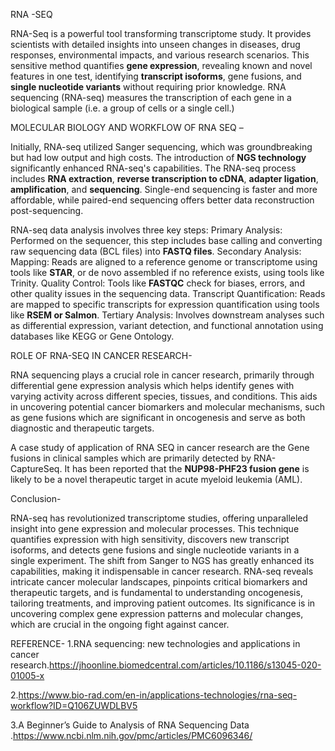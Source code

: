 RNA -SEQ

RNA-Seq is a powerful tool transforming transcriptome study. It provides scientists with detailed insights into unseen changes in diseases, drug responses, environmental impacts, and various research scenarios. This sensitive method quantifies **gene expression**, revealing known and novel features in one test, identifying **transcript isoforms**, gene fusions, and **single nucleotide variants** without requiring prior knowledge. RNA sequencing (RNA-seq) measures the transcription of each gene in a biological sample (i.e. a group of cells or a single cell.)

MOLECULAR BIOLOGY AND WORKFLOW OF RNA SEQ –

Initially, RNA-seq utilized Sanger sequencing, which was groundbreaking but had low output and high costs. The introduction of **NGS technology** significantly enhanced RNA-seq's capabilities. The RNA-seq process includes **RNA extraction**, **reverse transcription to cDNA**, **adapter ligation**, **amplification**, and **sequencing**. Single-end sequencing is faster and more affordable, while paired-end sequencing offers better data reconstruction post-sequencing.

RNA-seq data analysis involves three key steps:
Primary Analysis: Performed on the sequencer, this step includes base calling and converting raw sequencing data (BCL files) into **FASTQ files**.
Secondary Analysis:
Mapping: Reads are aligned to a reference genome or transcriptome using tools like **STAR**, or de novo assembled if no reference exists, using tools like Trinity.
Quality Control: Tools like **FASTQC** check for biases, errors, and other quality issues in the sequencing data.
Transcript Quantification: Reads are mapped to specific transcripts for expression quantification using tools like **RSEM or Salmon**.
Tertiary Analysis: Involves downstream analyses such as differential expression, variant detection, and functional annotation using databases like KEGG or Gene Ontology.

ROLE OF RNA-SEQ IN CANCER RESEARCH-

RNA sequencing plays a crucial role in cancer research, primarily through differential gene expression analysis which helps identify genes with varying activity across different species, tissues, and conditions. This aids in uncovering potential cancer biomarkers and molecular mechanisms, such as gene fusions which are significant in oncogenesis and serve as both diagnostic and therapeutic targets.

A case study of application of RNA SEQ in cancer research are the Gene fusions in clinical samples which are primarily detected by RNA-CaptureSeq. It has been reported that the **NUP98-PHF23 fusion gene** is likely to be a novel therapeutic target in acute myeloid leukemia (AML).

Conclusion-

RNA-seq has revolutionized transcriptome studies, offering unparalleled insight into gene expression and molecular processes. This technique quantifies expression with high sensitivity, discovers new transcript isoforms, and detects gene fusions and single nucleotide variants in a single experiment. The shift from Sanger to NGS has greatly enhanced its capabilities, making it indispensable in cancer research. RNA-seq reveals intricate cancer molecular landscapes, pinpoints critical biomarkers and therapeutic targets, and is fundamental to understanding oncogenesis, tailoring treatments, and improving patient outcomes. Its significance is in uncovering complex gene expression patterns and molecular changes, which are crucial in the ongoing fight against cancer.

REFERENCE-
1.RNA sequencing: new technologies and applications in cancer research.https://jhoonline.biomedcentral.com/articles/10.1186/s13045-020-01005-x

2.https://www.bio-rad.com/en-in/applications-technologies/rna-seq-workflow?ID=Q106ZUWDLBV5

3.A Beginner’s Guide to Analysis of RNA Sequencing Data .https://www.ncbi.nlm.nih.gov/pmc/articles/PMC6096346/
